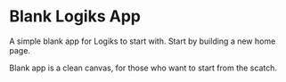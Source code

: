 # Blank Logiks App

A simple blank app for Logiks to start with. Start by building a new home page.

Blank app is a clean canvas, for those who want to start from the scatch.
